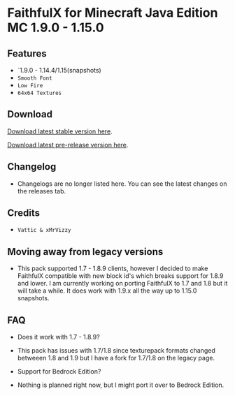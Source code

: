 # FaithfulX for Minecraft Java Edition MC 1.9.0 - 1.15.0

## Features
+ `1.9.0 - 1.14.4/1.15(snapshots)
+ `Smooth Font`
+ `Low Fire`
+ `64x64 Textures`

## Download
[Download latest stable version here](https://github.com/arm64nerd/FaithfulX/releases/latest).

[Download latest pre-release version here](https://github.com/arm64nerd/FaithfulX/releases/latest).


## Changelog
+ Changelogs are no longer listed here. You can see the latest changes on the releases tab.


## Credits
+ `Vattic & xMrVizzy`

## Moving away from legacy versions

+ This pack supported 1.7 - 1.8.9 clients, however I decided to make FaithfulX compatible with new block id's which breaks support for 1.8.9 and lower. I am currently working on porting FaithfulX to 1.7 and 1.8 but it will take a while. It does work with 1.9.x all the way up to 1.15.0 snapshots.


## FAQ
+ Does it work with 1.7 - 1.8.9?
+ This pack has issues with 1.7/1.8 since texturepack formats changed betweeen 1.8 and 1.9 but I have a fork for 1.7/1.8 on the legacy page.

+ Support for Bedrock Edition?
+ Nothing is planned right now, but I might port it over to Bedrock Edition.

